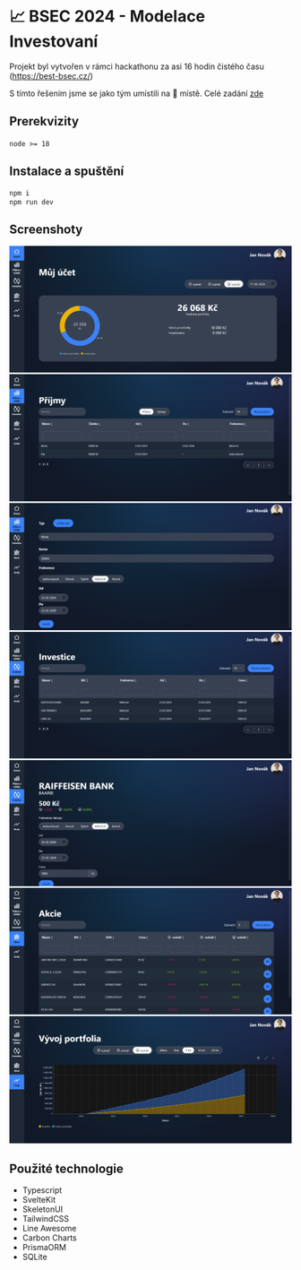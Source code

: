# 📈 BSEC 2024 - Modelace Investovaní

Projekt byl vytvořen v rámci hackathonu za asi 16 hodin čistého času (https://best-bsec.cz/)

S tímto řešením jsme se jako tým umístili na 🥇 místě. Celé zadání [zde](data/Modelace_investovani_v2.pdf)

## Prerekvizity

`node >= 18`

## Instalace a spuštění

```
npm i
npm run dev
```

## Screenshoty

![1](_imgs/1.png)
![2](_imgs/2.png)
![3](_imgs/3.png)
![4](_imgs/4.png)
![5](_imgs/5.png)
![6](_imgs/6.png)
![7](_imgs/7.png)

## Použité technologie
- Typescript
- SvelteKit
- SkeletonUI
- TailwindCSS
- Line Awesome
- Carbon Charts
- PrismaORM
- SQLite
